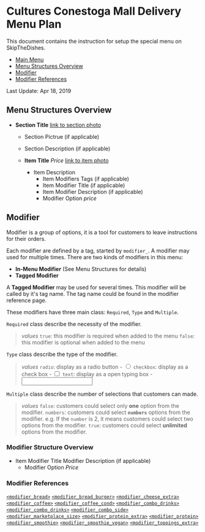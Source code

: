 # Cultures Conestoga Mall Delivery Menu Plan

This document contains the instruction for setup the special menu on SkipTheDishes.

* [Main Menu](/menu.md)
* [Menu Structures Overview](#menu-structrues-overview)
* [Modifier](#modifier)
* [Modifier References](#modifier-references)

Last Update: Apr 18, 2019

## Menu Structures Overview

- **Section Title** [link to section photo](#section-title)
  - Section Pictrue (if applicable)
  - Section Description (if applicable)

  - **Item Title** *Price* [link to item photo](#item-title)
    - Item Description
      - Item Modifiers Tags (if applicable)
      - Item Modifier Title (if applicable)
      - Item Modifier Description (if applicable)
      - Modifier Option *price*

## Modifier

Modifier is a group of options, it is a tool for customers to leave instructions for their orders.

Each modifier are defined by a tag, started by ```modifier_```. A modifier may used for multiple times. There are two kinds of modifiers in this menu:

- **In-Menu Modifier** (See Menu Structures for details)
- **Tagged Modifier**

A **Tagged Modifier** may be used for several times. This modifier will be called by it's tag name. The tag name could be found in the modifier reference page.

These modifiers have three main class: ``Required``, ``Type`` and ``Multiple``.

``Required`` class describe the necessity of the modifier.
> *values*
``true``: this modifier is required when added to the menu
``false``: this modifier is optional when added to the menu

``Type`` class describe the type of the modifier.
> *values*
``radio``: display as a radio button - <input type="radio">
``checkbox``: display as a check box - <input type="checkbox">
``text``: display as a open typing box - <input type="text">

``Multiple`` class describe the number of selections that customers can made.
> *values*
``false``: customers could select only **one** option from the modifier.
``numbers``: customers could select **``numbers``** options from the modifier. e.g. If the ``number`` is 2, it means customers could select two options from the modifier.
``true``: customers could select **unlimited** options from the modifier.

### Modifier Structure Overview

- Item Modifier Title
  Modifier Description (if applicable)
  - Modifier Option *Price*

### Modifier References

[``<modifier_bread>``](/modifier/modifier_bread.md)
[``<modifier_bread_burger>``](/modifier/modifier_bread_burger.md)
[``<modifier_cheese_extra>``](/modifier/modifier_cheese_extra.md)
[``<modifier_coffee>``](/modifier/modifier_coffee.md)
[``<modifier_coffee_cond>``](/modifier/modifier_coffee_cond.md)
[``<modifier_combo_drinks>``](/modifier/modifier_combo_drinks.md)
[``<modifier_combo_drinks>``](/modifier/modifier_combo_drinks.md)
[``<modifier_combo_side>``](/modifier/modifier_combo_side.md)
[``<modifier_marketplace_size>``](/modifier/modifier_marketplace_size.md)
[``<modifier_protein_extra>``](/modifier/modifier_protein_extra.md)
[``<modifier_protein>``](/modifier/modifier_protein.md)
[``<modifier_smoothie>``](/modifier/modifier_smoothie.md)
[``<modifier_smoothie_vegan>``](/modifier/modifier_smoothie_vegan.md)
[``<modifier_toppings_extra>``](/modifier/modifier_toppings_extra.md)